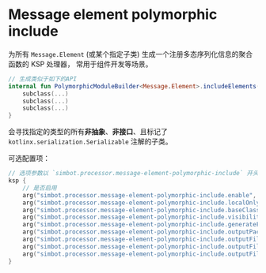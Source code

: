 # Message element polymorphic include

为所有 `Message.Element` (或某个指定子类) 生成一个注册多态序列化信息的聚合函数的 KSP 处理器，
常用于组件开发等场景。

```kotlin
// 生成类似于如下的API
internal fun PolymorphicModuleBuilder<Message.Element>.includeElements() {
    subclass(...)
    subclass(...)
    subclass(...)
}

```

会寻找指定的类型的所有**非抽象**、**非接口**、且标记了 `kotlinx.serialization.Serializable` 注解的子类。

可选配置项：

```kotlin
// 选项参数以 `simbot.processor.message-element-polymorphic-include` 开头
ksp {
    // 是否启用
    arg("simbot.processor.message-element-polymorphic-include.enable", "true")
    arg("simbot.processor.message-element-polymorphic-include.localOnly", "false")
    arg("simbot.processor.message-element-polymorphic-include.baseClass", "love.forte.simbot.message.Message.Element")
    arg("simbot.processor.message-element-polymorphic-include.visibility", "internal") // 默认 internal 可选: public, internal
    arg("simbot.processor.message-element-polymorphic-include.generateFunName", "includeMessageElementPolymorphic")
    arg("simbot.processor.message-element-polymorphic-include.outputPackage", "love.forte.simbot.message") // 默认为 null，如果不提供（不是空字符串哦）则与 baseClass 同包
    arg("simbot.processor.message-element-polymorphic-include.outputFileName", "MessageElementPolymorphicInclude.generated")
    arg("simbot.processor.message-element-polymorphic-include.outputFileJvmName", "") // 默认 null
    arg("simbot.processor.message-element-polymorphic-include.outputFileJvmMultifile", "false") // 默认 false
}
```
